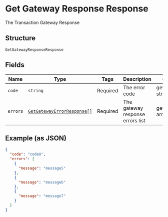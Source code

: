 
# Get Gateway Response Response

The Transaction Gateway Response

## Structure

`GetGatewayResponseResponse`

## Fields

| Name | Type | Tags | Description | Getter | Setter |
|  --- | --- | --- | --- | --- | --- |
| `code` | `string` | Required | The error code | getCode(): string | setCode(string code): void |
| `errors` | [`GetGatewayErrorResponse[]`](../../doc/models/get-gateway-error-response.md) | Required | The gateway response errors list | getErrors(): array | setErrors(array errors): void |

## Example (as JSON)

```json
{
  "code": "code8",
  "errors": [
    {
      "message": "message5"
    },
    {
      "message": "message6"
    },
    {
      "message": "message7"
    }
  ]
}
```

